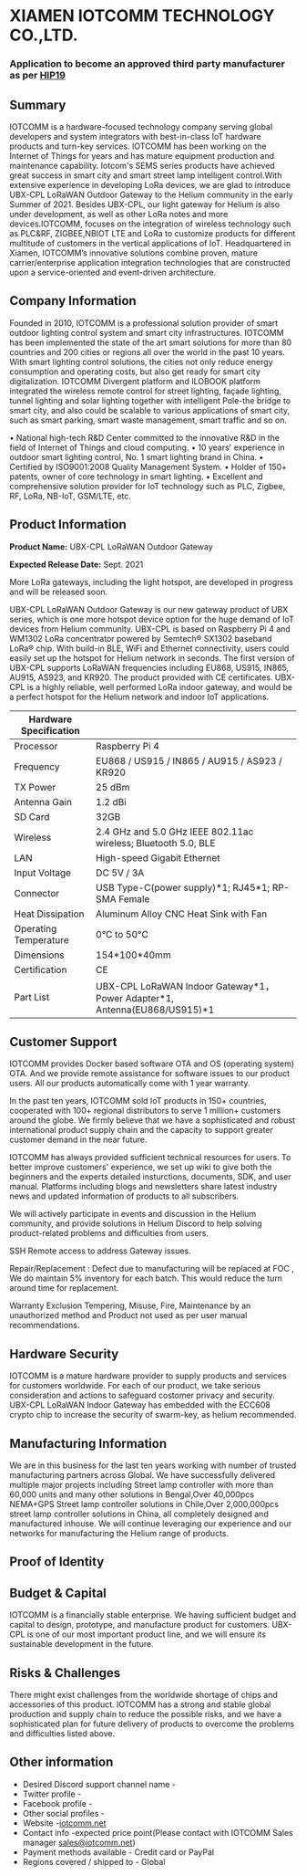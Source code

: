 # XIAMEN IOTCOMM TECHNOLOGY CO.,LTD. 
### Application to become an approved third party manufacturer as per [HIP19](https://github.com/helium/HIP/blob/master/0019-third-party-manufacturers.md)

## Summary

IOTCOMM is a hardware-focused technology company serving global developers and system integrators with best-in-class IoT hardware products and turn-key services. IOTCOMM has been working on the Internet of Things for years and has mature equipment production and maintenance capability. Iotcom's SEMS series products have achieved great success in smart city and smart street lamp intelligent control.With extensive experience in developing LoRa devices, we are glad to introduce UBX-CPL LoRaWAN Outdoor Gateway to the Helium community in the early Summer of 2021. Besides UBX-CPL, our light gateway for Helium is also under development, as well as other LoRa notes and more devices.IOTCOMM, focuses on the integration of wireless technology such as PLC&RF, ZIGBEE,NBIOT LTE and LoRa to customize products for different multitude of customers in the vertical applications of IoT. Headquartered in Xiamen, IOTCOMM’s innovative solutions combine proven, mature carrier/enterprise application integration technologies that are constructed upon a service-oriented and event-driven architecture.


## Company Information

Founded in 2010, IOTCOMM is a professional solution provider of smart outdoor lighting control system and smart city infrastructures. IOTCOMM has been implemented the state of the art smart solutions for more than 80 countries and 200 cities or regions all over the world in the past 10 years.  With smart lighting control solutions, the cities not only reduce energy consumption and operating costs, but also get ready for smart city digitalization. IOTCOMM Divergent platform and  ILOBOOK platform integrated the wireless remote control for street lighting, façade lighting, tunnel lighting and solar lighting together with intelligent Pole-the bridge to smart city, and also could be scalable to various applications of smart city, such as smart parking, smart waste management, smart traffic and so on.

• National high-tech R&D Center committed to the innovative R&D in the field of Internet of Things and cloud computing.
• 10 years' experience in outdoor smart lighting control, No. 1 smart lighting brand in China.
• Certified by ISO9001:2008 Quality Management System.
• Holder of 150+ patents, owner of core technology in smart lighting.
• Excellent and comprehensive solution provider for IoT technology such as PLC, Zigbee, RF, LoRa, NB-IoT, GSM/LTE, etc.

## Product Information

**Product Name:** UBX-CPL LoRaWAN Outdoor Gateway

**Expected Release Date:** Sept. 2021

More LoRa gateways, including the light hotspot, are developed in progress and will be released soon.


UBX-CPL LoRaWAN Outdoor Gateway is our new gateway product of UBX series, which is one more hotspot device option for the huge demand of IoT devices from Helium community. UBX-CPL is based on Raspberry Pi 4 and WM1302 LoRa concentrator powered by Semtech® SX1302 baseband LoRa® chip. With build-in BLE, WiFi and Ethernet connectivity, users could easily set up the hotspot for Helium network in seconds. The first version of UBX-CPL supports LoRaWAN frequencies including EU868, US915, IN865, AU915, AS923, and KR920. The product provided with CE certificates. UBX-CPL is a highly reliable, well performed LoRa indoor gateway, and would be a perfect hotspot for the Helium network and indoor IoT applications.



|Hardware Specification |                                     |
|----------------------------------|---------------------------------------------------------------------|
| Processor                        | Raspberry Pi 4 |
| Frequency                        | EU868 / US915 / IN865 / AU915 / AS923 / KR920                    |
| TX Power                         | 25 dBm                                                              |
| Antenna Gain                     | 1.2 dBi                                                             |
| SD Card                          | 32GB                                                                |
| Wireless                           | 2.4 GHz and 5.0 GHz IEEE 802.11ac wireless;  Bluetooth 5.0, BLE |
| LAN                        | High-speed Gigabit Ethernet                                               |
| Input Voltage                    | DC 5V / 3A                                                          |
| Connector                        | USB Type-C(power supply)\*1; RJ45\*1; RP-SMA Female                 |
| Heat Dissipation                 | Aluminum Alloy CNC Heat Sink with Fan                               |
| Operating Temperature            | 0°C to 50°C                                                         |
| Dimensions                       | 154\*100\*40mm                                                    |
| Certification                    | CE                                                            |
| Part List                        | UBX-CPL LoRaWAN Indoor Gateway\*1，Power Adapter\*1, Antenna(EU868/US915)\*1 |y



## Customer Support
IOTCOMM provides Docker based software OTA and OS (operating system) OTA. And we provide remote assistance for software issues to our product users. All our products automatically come with 1 year warranty.

In the past ten years, IOTCOMM sold IoT products in 150+ countries, cooperated with 100+ regional distributors to serve 1 million+ customers around the globe. We firmly believe that we have a sophisticated and robust international product supply chain and the capacity to support greater customer demand in the near future.

IOTCOMM has always provided sufficient technical resources for users. To better improve customers' experience, we set up wiki to give both the beginners and the experts detailed insturctions, documents, SDK, and user manual. Platforms including blogs and newsletters share latest industry news and updated information of products to all subscribers.

We will actively participate in events and discussion in the Helium community, and provide solutions in Helium Discord to help solving product-related problems and difficulties from users.

SSH Remote access to address Gateway issues.

Repair/Replacement : Defect due to manufacturing will be replaced at FOC , We do maintain 5% inventory for each batch. This would reduce the turn around time for replacement.

Warranty Exclusion Tempering, Misuse, Fire, Maintenance by an unauthorized method and Product not used as per user manual recommendations.

## Hardware Security

IOTCOMM is a mature hardware provider to supply products and services for customers worldwide. For each of our product, we take serious consideration and actions to safeguard costomer privacy and security. UBX-CPL LoRaWAN Indoor Gateway has embedded with the ECC608 crypto chip to increase the security of swarm-key, as helium recommended.

## Manufacturing Information

We are in this business for the last ten years working with number of trusted manufacturing partners across Global. We have successfully delivered multiple major projects including Street lamp controller with more than 60,000 units and many other solutions in Bengal,Over 40,000pcs NEMA+GPS Street lamp controller solutions in Chile,Over 2,000,000pcs street lamp controller solutions in China, all completely designed and manufactured inhouse. We will continue leveraging our experience and our networks for manufacturing the Helium range of products.

## Proof of Identity



## Budget & Capital

IOTCOMM is a financially stable enterprise. We having sufficient budget and capital to design, prototype, and manufacture product for customers. UBX-CPL is one of our most important product line, and we will ensure its sustainable development in the future.

## Risks & Challenges

There might exist challenges from the worldwide shortage of chips and accessories of this product. IOTCOMM has a strong and stable global production and supply chain to reduce the possible risks, and we have a sophisticated plan for future delivery of products to overcome the problems and difficulties listed above.

## Other information

* Desired Discord support channel name - 
* Twitter profile - 
* Facebook profile - 
* Other social profiles - 
* Website -[iotcomm.net](http://www.iotcomm.net/)
* Contact info -expected price point(Please contact with IOTCOMM Sales manager sales@iotcomm.net)
* Payment methods available - Credit card or PayPal
* Regions covered / shipped to - Global
